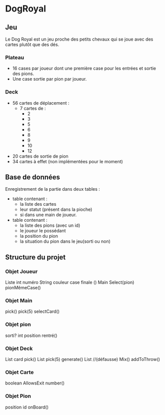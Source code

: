 # DogRoyal

## Jeu

Le Dog Royal est un jeu proche des petits chevaux qui se joue avec des cartes plutôt que des dés.

### Plateau
* 16 cases par joueur dont une première case pour les entrées et sortie des pions.
* Une case sortie par pion par joueur.

### Deck
* 56 cartes de déplacement : 
	* 7 cartes de : 
		* 2
		* 3
		* 5
		* 6
		* 8
		* 9
		* 10
		* 12
* 20 cartes de sortie de pion
* 34 cartes à effet (non implémentées pour le moment)

## Base de données
Enregistrement de la partie dans deux tables : 
* table contenant :
	* la liste des cartes 
	* leur statut (présent dans la pioche)
	* si dans une main de joueur.
* table contenant :
	* la liste des pions (avec un id)
	* le joueur le possédant
	* la position du pion 
	* la situation du pion dans le jeu(sorti ou non)

## Structure du projet
### Objet Joueur
Liste<pions>
int numéro
String couleur
case finale ()
Main
Select(pion)
pionMêmeCase()
### Objet Main
pick()
pick(5)
selectCard()
### Objet pion
sorti?
int position
rentré()
### Objet Deck
List<card>
card pick()
List<card> pick(5)
generate()
List<card> //(défausse)
Mix()
addToThrow()
### Objet Carte
boolean AllowsExit
number()
### Objet Pion
position
id
onBoard()
